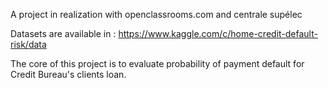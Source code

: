 A project in realization with openclassrooms.com and centrale supélec

Datasets are available in : https://www.kaggle.com/c/home-credit-default-risk/data


The core of this project is to evaluate probability of payment default for Credit Bureau's clients loan.
